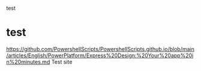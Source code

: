 test

<h1> test </h1>

https://github.com/PowershellScripts/PowershellScripts.github.io/blob/main/articles/English/PowerPlatform/Express%20Design:%20Your%20app%20in%20minutes.md
Test site
